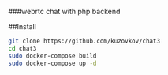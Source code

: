 ###webrtc chat with php backend


##Install

```bash
git clone https://github.com/kuzovkov/chat3
cd chat3
sudo docker-compose build
sudo docker-compose up -d
```








